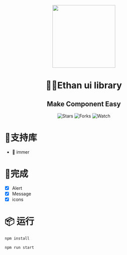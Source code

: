<p align="center">
  <a href="https://ant.design">
    <img width="200" src="https://i2.tiimg.com/726475/3d389de27aefae72.png">
  </a>
</p>

<h1 align="center">🎨🎨Ethan ui library</h1>

<div align="center">

<h2>Make Component Easy</h2>

![Stars](https://img.shields.io/github/stars/chenmingzhen/ethan-ui-library.svg?style=social)
![Forks](https://img.shields.io/github/forks/chenmingzhen/ethan-ui-library.svg?style=social)
![Watch](https://img.shields.io/github/watchers/chenmingzhen/ethan-ui-library.svg?style=social)

</div>


# 🚀支持库

- 🍇 immer 

# 🎉完成

- [x] Alert
- [x] Message
- [x] icons

# 📦 运行

```bash
npm install
```

```bash
npm run start
```

